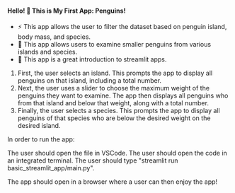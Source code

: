 #### Hello! 👋 This is **My First App: Penguins!**

- ⚡ This app allows the user to filter the dataset based on penguin island, body mass, and species.
- 🔬 This app allows users to examine smaller penguins from various islands and species.
- 🌱 This app is a great introduction to streamlit apps.

1) First, the user selects an island. This prompts the app to display all penguins on that island, including a total number.
2) Next, the user uses a slider to choose the maximum weight of the penguins they want to examine. The app then displays all penguins who from that island and below that weight, along with a total number.
3) Finally, the user selects a species. This prompts the app to display all penguins of that species who are below the desired weight on the desired island.

In order to run the app:

The user should open the file in VSCode. 
The user should open the code in an integrated terminal.
The user should type "streamlit run basic_streamlit_app/main.py".

The app should open in a browser where a user can then enjoy the app!

